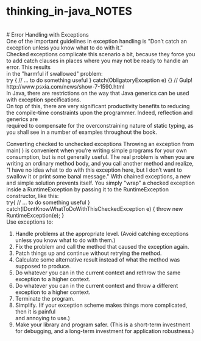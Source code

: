 # thinking_in-java_NOTES
<br>
# Error Handling with Exceptions
<br>
One of the important guidelines in exception handling is "Don’t catch an exception unless you know what to do with it." 
<br>
Checked exceptions complicate this scenario a bit, because they force you to add catch clauses in places where you may not be ready to handle an error. This results 
<br>
in the "harmful if swallowed" problem:
<br>
try {
// ... to do something useful
} catch(ObligatoryException e) {} // Gulp!
<br>
http://www.psxia.com/news/show-7-1590.html
<br>
 In Java, there are restrictions on the way that Java generics can be used with exception specifications.
<br>
On top of this, there are very significant productivity benefits to reducing the compile-time constraints upon the programmer. Indeed, reflection and generics are 
<br>
required to compensate for the overconstraining nature of static typing, as you shall see in a number of examples throughout the book.
<br>

Converting checked to unchecked exceptions
Throwing an exception from main( ) is convenient when you’re writing simple programs for your own consumption, but is not generally useful. The real problem is when you are writing an ordinary method body, and you call another method and realize, "I have no idea what to do with this exception here, but I don’t want to swallow it or print some banal message." With chained exceptions, a new and simple solution prevents itself. You simply "wrap" a checked exception inside a RuntimeException by passing it to the RuntimeException constructor, like this:
<br>
try{
 // ... to do something useful
} catch(IDontKnowWhatToDoWithThisCheckedException e) {
  throw new RuntimeException(e);
}
<br>
Use exceptions to:<br>
1. Handle problems at the appropriate level. (Avoid catching exceptions unless you know what to do with them.)<br>
2. Fix the problem and call the method that caused the exception again.<br>
3. Patch things up and continue without retrying the method.<br>
4. Calculate some alternative result instead of what the method was supposed to produce.<br>
5. Do whatever you can in the current context and rethrow the same exception to a higher context.<br>
6. Do whatever you can in the current context and throw a different exception to a higher context.<br>
7. Terminate the program.<br>
8. Simplify. (If your exception scheme makes things more complicated, then it is painful<br>
and annoying to use.)<br>
9. Make your library and program safer. (This is a short-term investment for debugging, and a long-term investment for application robustness.)<br>

